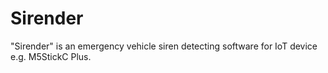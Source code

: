 # Sirender
"Sirender" is an emergency vehicle siren detecting software for IoT device e.g. M5StickC Plus.
